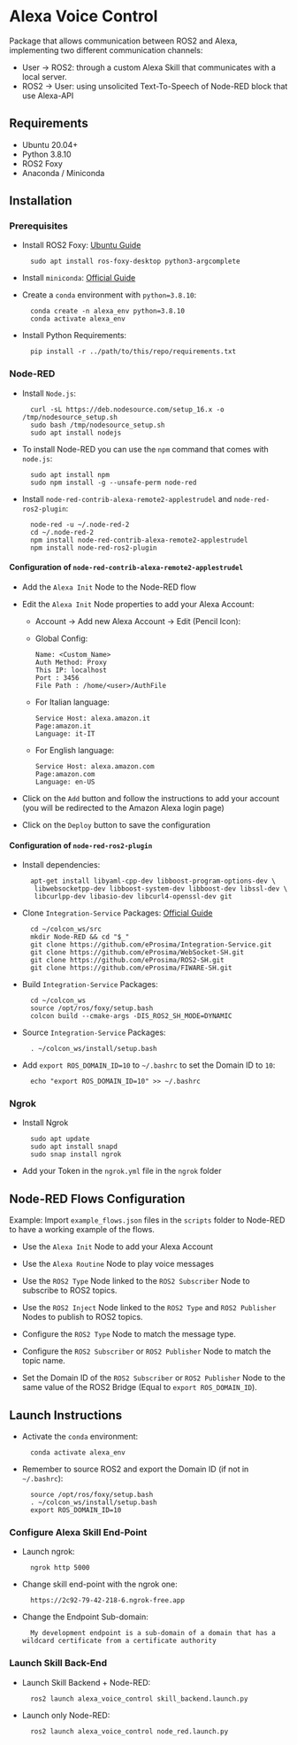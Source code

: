 # Alexa Voice Control

Package that allows communication between ROS2 and Alexa, implementing two different communication channels:

- User &rarr; ROS2: through a custom Alexa Skill that communicates with a local server.
- ROS2 &rarr; User: using unsolicited Text-To-Speech of Node-RED block that use Alexa-API

## Requirements

- Ubuntu 20.04+
- Python 3.8.10
- ROS2 Foxy
- Anaconda / Miniconda

## Installation

### Prerequisites

- Install ROS2 Foxy: [Ubuntu Guide](https://docs.ros.org/en/foxy/Installation/Ubuntu-Install-Debians.html)

        sudo apt install ros-foxy-desktop python3-argcomplete

- Install `miniconda`: [Official Guide](https://docs.conda.io/en/main/miniconda.html)

- Create a `conda` environment with `python=3.8.10`:

        conda create -n alexa_env python=3.8.10
        conda activate alexa_env

- Install Python Requirements:

        pip install -r ../path/to/this/repo/requirements.txt

### Node-RED

- Install `Node.js`:

        curl -sL https://deb.nodesource.com/setup_16.x -o /tmp/nodesource_setup.sh
        sudo bash /tmp/nodesource_setup.sh
        sudo apt install nodejs

- To install Node-RED you can use the `npm` command that comes with `node.js`:

        sudo apt install npm
        sudo npm install -g --unsafe-perm node-red

- Install `node-red-contrib-alexa-remote2-applestrudel` and `node-red-ros2-plugin`:

        node-red -u ~/.node-red-2
        cd ~/.node-red-2
        npm install node-red-contrib-alexa-remote2-applestrudel 
        npm install node-red-ros2-plugin

#### Configuration of `node-red-contrib-alexa-remote2-applestrudel`

- Add the `Alexa Init` Node to the Node-RED flow

- Edit the `Alexa Init` Node properties to add your Alexa Account:

  - Account &rarr; Add new Alexa Account &rarr; Edit (Pencil Icon):

  - Global Config:

        Name: <Custom_Name>
        Auth Method: Proxy
        This IP: localhost
        Port : 3456
        File Path : /home/<user>/AuthFile

  - For Italian language:

        Service Host: alexa.amazon.it
        Page:amazon.it
        Language: it-IT

  - For English language:

        Service Host: alexa.amazon.com
        Page:amazon.com
        Language: en-US

- Click on the `Add` button and follow the instructions to add your account (you will be redirected to the Amazon Alexa login page)

- Click on the `Deploy` button to save the configuration

#### Configuration of `node-red-ros2-plugin`

- Install dependencies:

        apt-get install libyaml-cpp-dev libboost-program-options-dev \
         libwebsocketpp-dev libboost-system-dev libboost-dev libssl-dev \
         libcurlpp-dev libasio-dev libcurl4-openssl-dev git

- Clone `Integration-Service` Packages: [Official Guide](https://github.com/eProsima/node-red-ros2-plugin)

        cd ~/colcon_ws/src
        mkdir Node-RED && cd "$_"
        git clone https://github.com/eProsima/Integration-Service.git
        git clone https://github.com/eProsima/WebSocket-SH.git
        git clone https://github.com/eProsima/ROS2-SH.git
        git clone https://github.com/eProsima/FIWARE-SH.git

- Build `Integration-Service` Packages:

        cd ~/colcon_ws
        source /opt/ros/foxy/setup.bash
        colcon build --cmake-args -DIS_ROS2_SH_MODE=DYNAMIC

- Source `Integration-Service` Packages:

        . ~/colcon_ws/install/setup.bash

- Add `export ROS_DOMAIN_ID=10` to `~/.bashrc` to set the Domain ID to `10`:

        echo "export ROS_DOMAIN_ID=10" >> ~/.bashrc

### Ngrok

- Install Ngrok

        sudo apt update
        sudo apt install snapd
        sudo snap install ngrok

- Add your Token in the `ngrok.yml` file in the `ngrok` folder

## Node-RED Flows Configuration

Example: Import `example_flows.json` files in the `scripts` folder to Node-RED to have a working example of the flows.

- Use the `Alexa Init` Node to add your Alexa Account
- Use the `Alexa Routine` Node to play voice messages

- Use the `ROS2 Type` Node linked to the `ROS2 Subscriber` Node to subscribe to ROS2 topics.
- Use the `ROS2 Inject` Node linked to the `ROS2 Type` and `ROS2 Publisher` Nodes to publish to ROS2 topics.
- Configure the `ROS2 Type` Node to match the message type.
- Configure the `ROS2 Subscriber` or `ROS2 Publisher` Node to match the topic name.
- Set the Domain ID of the `ROS2 Subscriber` or `ROS2 Publisher` Node to the same value of the ROS2 Bridge (Equal to `export ROS_DOMAIN_ID`).

## Launch Instructions

- Activate the `conda` environment:

        conda activate alexa_env

- Remember to source ROS2 and export the Domain ID (if not in `~/.bashrc`):

        source /opt/ros/foxy/setup.bash
        . ~/colcon_ws/install/setup.bash
        export ROS_DOMAIN_ID=10

### Configure Alexa Skill End-Point

- Launch ngrok:

        ngrok http 5000

- Change skill end-point with the ngrok one:

        https://2c92-79-42-218-6.ngrok-free.app

- Change the Endpoint Sub-domain:

        My development endpoint is a sub-domain of a domain that has a wildcard certificate from a certificate authority

### Launch Skill Back-End

- Launch Skill Backend + Node-RED:

        ros2 launch alexa_voice_control skill_backend.launch.py

- Launch only Node-RED:

        ros2 launch alexa_voice_control node_red.launch.py
